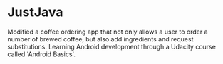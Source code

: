 # JustJava
Modified a coffee ordering app that not only allows a user to order a number of brewed coffee, but also add ingredients and request substitutions.
Learning Android development through a Udacity course called 'Android Basics'. 
